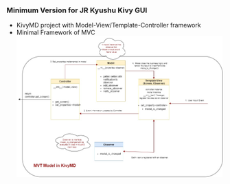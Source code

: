 ### Minimum Version for JR Kyushu Kivy GUI
- KivyMD project with Model-View/Template-Controller framework 
- Minimal Framework of MVC
![](KivyMD_MVT.jpg)